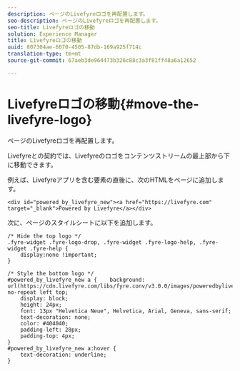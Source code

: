 ```yaml
---
description: ページのLivefyreロゴを再配置します。
seo-description: ページのLivefyreロゴを再配置します。
seo-title: Livefyreロゴの移動
solution: Experience Manager
title: Livefyreロゴの移動
uuid: 807304ae-6070-4505-87db-169a925f714c
translation-type: tm+mt
source-git-commit: 67aeb3de964473b326c88c3a3f81ff48a6a12652

---
```



# Livefyreロゴの移動{#move-the-livefyre-logo}

ページのLivefyreロゴを再配置します。

Livefyreとの契約では、Livefyreのロゴをコンテンツストリームの最上部から下に移動できます。

例えば、Livefyreアプリを含む要素の直後に、次のHTMLをページに追加します。

```
<div id="powered_by_livefyre_new"><a href="https://livefyre.com" target="_blank">Powered by Livefyre</a></div>
```

次に、ページのスタイルシートに以下を追加します。

```
/* Hide the top logo */ 
.fyre-widget .fyre-logo-drop, .fyre-widget .fyre-logo-help, .fyre-widget .fyre-help { 
    display:none !important; 
} 
  
/* Style the bottom logo */ 
#powered_by_livefyre_new a {    background: url(https://cdn.livefyre.com/libs/fyre.conv/v3.0.0/images/poweredbylivefyre.png) no-repeat left top; 
    display: block; 
    height: 24px; 
    font: 13px "Helvetica Neue", Helvetica, Arial, Geneva, sans-serif; 
    text-decoration: none; 
    color: #404040; 
    padding-left: 28px; 
    padding-top: 4px; 
} 
#powered_by_livefyre_new a:hover { 
    text-decoration: underline; 
}
```

